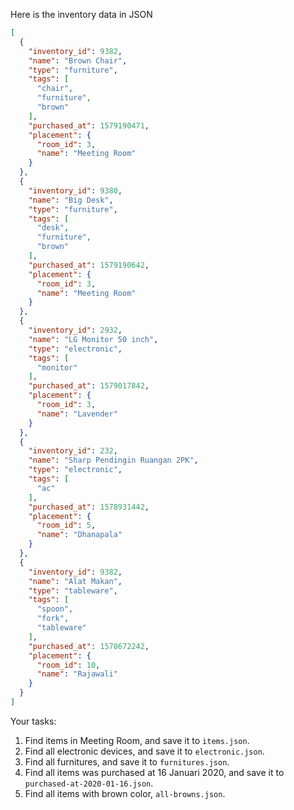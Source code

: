 Here is the inventory data in JSON

```json
[
  {
    "inventory_id": 9382,
    "name": "Brown Chair",
    "type": "furniture",
    "tags": [
      "chair",
      "furniture",
      "brown"
    ],
    "purchased_at": 1579190471,
    "placement": {
      "room_id": 3,
      "name": "Meeting Room"
    }
  },
  {
    "inventory_id": 9380,
    "name": "Big Desk",
    "type": "furniture",
    "tags": [
      "desk",
      "furniture",
      "brown"
    ],
    "purchased_at": 1579190642,
    "placement": {
      "room_id": 3,
      "name": "Meeting Room"
    }
  },
  {
    "inventory_id": 2932,
    "name": "LG Monitor 50 inch",
    "type": "electronic",
    "tags": [
      "monitor"
    ],
    "purchased_at": 1579017842,
    "placement": {
      "room_id": 3,
      "name": "Lavender"
    }
  },
  {
    "inventory_id": 232,
    "name": "Sharp Pendingin Ruangan 2PK",
    "type": "electronic",
    "tags": [
      "ac"
    ],
    "purchased_at": 1578931442,
    "placement": {
      "room_id": 5,
      "name": "Dhanapala"
    }
  },
  {
    "inventory_id": 9382,
    "name": "Alat Makan",
    "type": "tableware",
    "tags": [
      "spoon",
      "fork",
      "tableware"
    ],
    "purchased_at": 1578672242,
    "placement": {
      "room_id": 10,
      "name": "Rajawali"
    }
  }
]
```

Your tasks:

1. Find items in Meeting Room, and save it to `items.json`.
2. Find all electronic devices, and save it to `electronic.json`.
3. Find all furnitures, and save it to `furnitures.json`.
4. Find all items was purchased at 16 Januari 2020, and save it to `purchased-at-2020-01-16.json`.
5. Find all items with brown color, `all-browns.json`.

